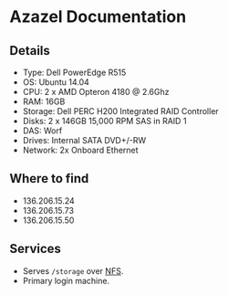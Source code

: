 # Azazel Documentation

## Details

* Type:  Dell PowerEdge R515
* OS:  Ubuntu 14.04
* CPU:  2 x AMD Opteron 4180 @ 2.6Ghz
* RAM:  16GB
* Storage:  Dell PERC H200 Integrated RAID Controller
* Disks:  2 x 146GB 15,000 RPM SAS in RAID 1
* DAS:  Worf
* Drives:  Internal SATA DVD+/-RW
* Network:  2x Onboard Ethernet

## Where to find

* 136.206.15.24
* 136.206.15.73
* 136.206.15.50 

## Services

* Serves `/storage` over [NFS](/services/nfs).
* Primary login machine.
